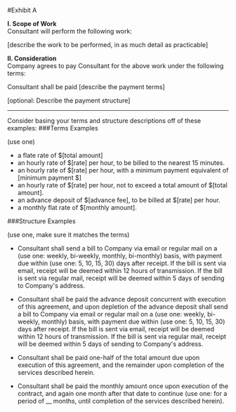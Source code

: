 #Exhibit A

**I. Scope of Work**
<br>Consultant will perform the following work:

[describe the work to be performed, in as much detail as practicable]

**II. Consideration**
<br>Company agrees to pay Consultant for the above work under the following terms:

Consultant shall be paid [describe the payment terms]
  
[optional: Describe the payment structure]

________________________________
<p>Consider basing your terms and structure descriptions off of these examples:
###Terms Examples
<p>(use one)

* a flate rate of $[total amount]
* an hourly rate of $[rate] per hour, to be billed to the nearest 15 minutes.
* an hourly rate of $[rate] per hour, with a minimum payment equivalent of [minimum payment $]
* an hourly rate of $[rate] per hour, not to exceed a total amount of $[total amount].
* an advance deposit of $[advance fee], to be billed at $[rate] per hour.
* a monthly flat rate of $[monthly amount].

###Structure Examples
<p>(use one, make sure it matches the terms)

* Consultant shall send a bill to Company via email or regular mail on a (use one: weekly, bi-weekly, monthly, bi-monthly) basis, with payment due within (use one: 5, 10, 15, 30) days after receipt. If the bill is sent via email, receipt will be deemed within 12 hours of transmission. If the bill is sent via regular mail, receipt will be deemed within 5 days of sending to Company's address.

* Consultant shall be paid the advance deposit concurrent with execution of this agreement, and upon depletion of the advance deposit shall send a bill to Company via email or regular mail on a (use one: weekly, bi-weekly, monthly) basis, with payment due within (use one: 5, 10, 15, 30) days after receipt. If the bill is sent via email, receipt will be deemed within 12 hours of transmission. If the bill is sent via regular mail, receipt will be deemed within 5 days of sending to Company's address.

* Consultant shall be paid one-half of the total amount due upon execution of this agreement, and the remainder upon completion of the services described herein.

* Consultant shall be paid the monthly amount once upon execution of the contract, and again one month after that date to continue (use one: for a period of __ months, until completion of the services described herein).
